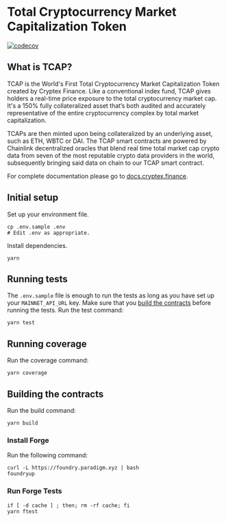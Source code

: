 # Total Cryptocurrency Market Capitalization Token

[![codecov](https://codecov.io/gh/cryptexglobal/contracts/branch/master/graph/badge.svg?token=BP6UPE7IJ6)](https://codecov.io/gh/cryptexglobal/contracts)

## What is TCAP?

TCAP is the World's First Total Cryptocurrency Market Capitalization Token created by Cryptex Finance. Like a conventional index fund, TCAP gives holders a real-time price exposure to the total cryptocurrency market cap. It's a 150% fully collateralized asset that’s both audited and accurately representative of the entire cryptocurrency complex by total market capitalization.

TCAPs are then minted upon being collateralized by an underlying asset, such as ETH, WBTC or DAI. The TCAP smart contracts are powered by Chainlink decentralized oracles that blend real time total market cap crypto data from seven of the most reputable crypto data providers in the world, subsequently bringing said data on chain to our TCAP smart contract.

For complete documentation please go to [docs.cryptex.finance](https://docs.cryptex.finance).

## Initial setup

Set up your environment file.

```
cp .env.sample .env
# Edit .env as appropriate.
```

Install dependencies.

```
yarn
```

## Running tests

The `.env.sample` file is enough to run the tests as long as you have set up your `MAINNET_API_URL` key.
Make sure that you [build the contracts](#building-the-contracts) before running the tests. Run the test command:

```
yarn test
```

## Running coverage

Run the coverage command:

```
yarn coverage
```

## Building the contracts

Run the build command:

```
yarn build
```

### Install Forge

Run the following command:
```
curl -L https://foundry.paradigm.xyz | bash
foundryup
```

### Run Forge Tests
```
if [ -d cache ] ; then; rm -rf cache; fi
yarn ftest
```
